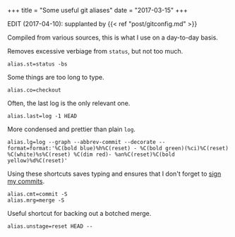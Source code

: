 +++
title = "Some useful git aliases"
date = "2017-03-15"
+++

EDIT (2017-04-10): supplanted by {{< ref "post/gitconfig.md" >}}

Compiled from various sources, this is what I use on a day-to-day basis. 

Removes excessive verbiage from `status`, but not too much.
```
alias.st=status -bs
```

Some things are too long to type.
```
alias.co=checkout
```

Often, the last log is the only relevant one.
```
alias.last=log -1 HEAD
```

More condensed and prettier than plain `log`.
```
alias.lg=log --graph --abbrev-commit --decorate --format=format:'%C(bold blue)%h%C(reset) - %C(bold green)(%ci)%C(reset) %C(white)%s%C(reset) %C(dim red)- %an%C(reset)%C(bold yellow)%d%C(reset)'
```

Using these shortcuts saves typing and ensures that I don't forget to [sign my commits](https://mikegerwitz.com/papers/git-horror-story).
```
alias.cmt=commit -S
alias.mrg=merge -S
```

Useful shortcut for backing out a botched merge.
```
alias.unstage=reset HEAD --
```
